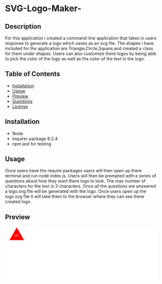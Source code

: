 # SVG-Logo-Maker-

## Description

For this application i created a command-line application that takes in users response to generate a logo which saves as an svg file.
The shapes i have included for the application are Triangle,Circle,Square,and created a class for them under shapes.
Users can also customize there logos by being able to pick the color of the logo as well as the color of the text in the logo.

## Table of Contents
* [Installation](#installation)
* [Usage](#usage)
* [Preview](#preview)
* [Questions](#links)
* [License](#license)

## Installation 
* Node 
* Inquirer package 8.2.4
* npm jest for testing

## Usage 
Once users have the require packages users will then open up there terminal and run node index.js.
Users will then be prompted with a series of questions about how they want there logo to look.
The max number of characters for the text is 3 characters.
Once all the questions are answered a logo.svg file will be generated with the logo.
Once users open up the logo.svg file it will take them to the browser where they can see there created logo.

## Preview 
![Preview](./assets/svg%20screen%20shot.png)